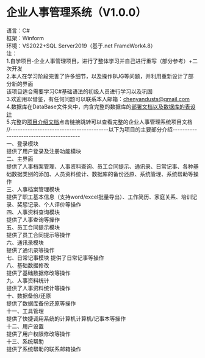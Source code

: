 # 企业人事管理系统（V1.0.0）
语言：C#  
框架：Winform  
环境：VS2022+SQL Server2019（基于.net FrameWork4.8）  
注：  
1.自学项目-企业人事管理项目，进行了整体学习并自己进行重写（部分参考）+二次开发  
2.本人在学习阶段完善了许多细节，以及操作BUG等问题，并利用重新设计了部分新的界面  
该项目适合需要学习C#基础语法的初级人员进行学习以及巩固    
3.欢迎用以借鉴，有任何问题可以联系本人邮箱：chenyandusts@gmail.com  
4.数据库在DataBase文件夹中，内含完整的数据库的[部署文档以及数据库的表设计](https://github.com/nolaugh/ERP-Personnel/tree/master/DataBase)    
5.完整的[项目介绍文档](https://github.com/nolaugh/ERP-Personnel/tree/master/%E5%AE%8C%E6%95%B4%E4%BC%81%E4%B8%9A%E4%BA%BA%E4%BA%8B%E7%AE%A1%E7%90%86%E7%B3%BB%E7%BB%9F%E4%BB%8B%E7%BB%8D%E6%96%87%E6%A1%A3)点击链接跳转可以查看完整的企业人事管理系统项目文档  
//----------------------------------------以下为项目的主要部分介绍----------------------------------------  
一、登录模块  
提供了用户登录及注册功能模块  
二、主界面  
提供了人事档案管理、人事资料查询、员工合同提示、通讯录、日常记事、各种基础数据类别的添加、人员资料统计、数据库的备份还原、系统管理、系统帮助等操作  
三、人事档案管理模块  
提供了职工基本信息（支持word/excel批量导出）、工作简历、家庭关系、培训记录、奖惩记录、个人评价等操作  
四、人事资料查询模块  
提供了人事查询等操作  
五、员工合同提示模块  
提供了员工合同提示等操作  
六、通讯录模块  
提供了通讯录等操作  
七、日常记事模块
提供了日常记事等操作  
八、基础数据修改  
提供了基础数据修改等操作  
九、人事资料统计  
提供了人事资料统计等操作  
十、数据备份/还原  
提供了数据库备份还原等操作  
十一、工具管理  
提供了快捷调用系统的计算机计算机/记事本等操作  
十二、用户设置  
提供了用户权限修改等操作  
十三、系统帮助  
提供了系统帮助的联系邮箱操作













